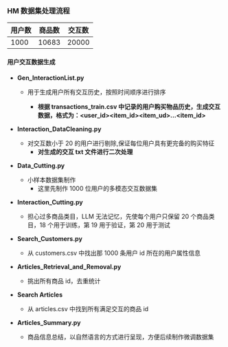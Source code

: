 ### HM 数据集处理流程

| 用户数 | 商品数 | 交互数 |
| ------ | ------ | ------ |
| 1000   | 10683  | 20000  |

#### 用户交互数据生成

- **Gen_InteractionList.py**

  - 用于生成用户所有交互历史，按照时间顺序进行排序

    - **根据 transactions_train.csv 中记录的用户购买物品历史，生成交互数据，格式为：<user_id><item_id><item_ud>...<item_id>**

- **Interaction_DataCleaning.py**

  - 对交互数小于 20 的用户进行剔除,保证每位用户具有更完备的购买特征
    - **对生成的交互 txt 文件进行二次处理**

- **Data_Cutting.py**

  - 小样本数据集制作
    - 这里先制作 1000 位用户的多模态交互数据集

- **Interaction_Cutting.py**

  - 担心过多商品类目，LLM 无法记忆，先使每个用户只保留 20 个商品类目，18 个用于训练，第 19 用于验证，第 20 用于测试

- **Search_Customers.py**

  - 从 customers.csv 中找出那 1000 条用户 id 所在的用户属性信息

- **Articles_Retrieval_and_Removal.py**

  - 挑出所有商品 id，去重统计

- **Search Articles**

  - 从 articles.csv 中找到所有满足交互的商品 id

- **Articles_Summary.py**
  - 商品信息总结，以自然语言的方式进行呈现，方便后续制作微调数据集
